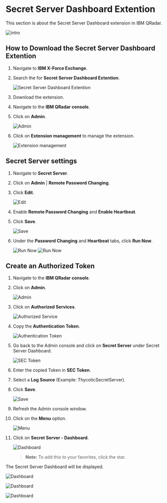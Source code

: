 [title]: # (Secret Server Dashboard)
[tags]: # (dashboard)
[priority]: # (300)
# Secret Server Dashboard Extention

This section is about the Secret Server Dashboard extension in IBM QRadar.

   ![intro](images/Intro.png)

## How to Download the Secret Server Dashboard Extention

1. Navigate to __IBM X-Force Exchange__.
1. Search the for __Secret Server Dashboard Extention__.

   ![Secret Server Dashboard Extention](images/2.png)
1. Download the extension.
1. Navigate to the __IBM QRadar console__.
1. Click on __Admin__.

   ![Admin](images/1.png)
1. Click on __Extension management__ to manage the extension.

   ![Extension management](images/4.png)

## Secret Server settings

1. Navigate to __Secret Server__.
1. Click on __Admin__ | __Remote Password Changing__.

1. Click __Edit__.

   ![Edit](images/6.png)
1. Enable __Remote Password Changing__ and __Enable Heartbeat__.
1. Click __Save__.

   ![Save](images/7.png)
1. Under the __Password Changing__ and __Heartbeat__ tabs, click __Run Now__.

   ![Run Now](images/8.png)
   ![Run Now](images/9.png)

## Create an Authorized Token

1. Navigate to the __IBM QRadar console__.
1. Click on __Admin__.

   ![Admin](images/1.png)
1. Click on __Authorized Services__.

   ![Authorized Service](images/10.png)
1. Copy the __Authentication Token__.

   ![Authentication Token](images/11.png)
1. Go back to the Admin console and click on __Secret Server__ under Secret Server Dashboard.

   ![SEC Token](images/12.png)
1. Enter the copied Token in __SEC Token__.
1. Select a __Log Source__ (Example: ThycoticSecretServer).
1. Click __Save__.

   ![Save](images/14.png)
1. Refresh the Admin console window.
1. Click on the __Menu__ option.

   ![Menu](images/15.png)
1. Click on __Secret Server - Dashboard__.

   ![Dashboard](images/16.png)

   >**Note:** To add this to your favorites, click the star.

The Secret Server Dashboard will be displayed.

   ![Dashboard](images/17.png)

   ![Dashboard](images/19.png)

   ![Dashboard](images/20.png)

